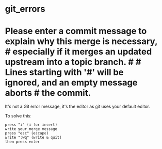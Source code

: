 # git_errors

# Please enter a commit message to explain why this merge is necessary, # especially if it merges an updated upstream into a topic branch. # # Lines starting with '#' will be ignored, and an empty message aborts # the commit.

It's not a Git error message, it's the editor as git uses your default editor.

To solve this:

    press "i" (i for insert)
    write your merge message
    press "esc" (escape)
    write ":wq" (write & quit)
    then press enter
